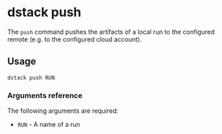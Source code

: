# dstack push

The `push` command pushes the artifacts of a local run to the configured remote (e.g. 
to the configured cloud account).

## Usage

```shell
dstack push RUN
```

### Arguments reference

The following arguments are required:

- `RUN` - A name of a run